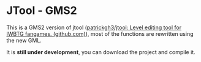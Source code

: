 # JTool - GMS2

This is a GMS2 version of jtool ([patrickgh3/jtool: Level editing tool for IWBTG fangames. (github.com)](https://github.com/patrickgh3/jtool)), most of the functions are rewritten using the new GML.

It is **still under development**, you can download the project and compile it.